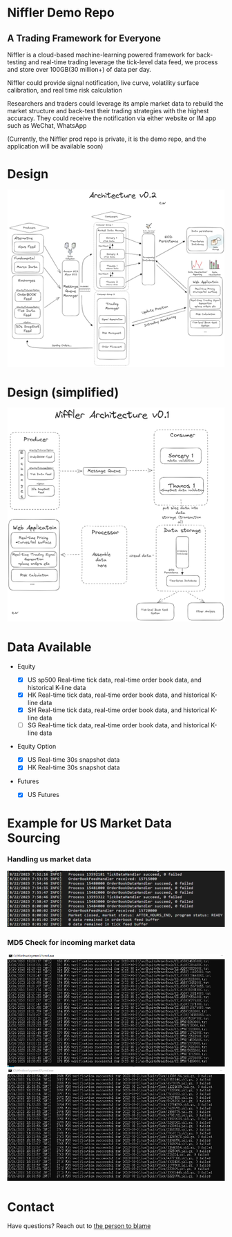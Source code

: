 # Niffler Demo Repo

## A Trading Framework for Everyone

Niffler is a cloud-based machine-learning powered framework for back-testing and real-time trading
leverage the tick-level data feed, we process and store over 100GB(30 million+) of data per day.

Niffler could provide signal notification, live curve, volatility surface calibration, and real time risk calculation

Researchers and traders could leverage its ample market data to rebuild the market structure and back-test
their trading strategies with the highest accuracy. They could receive the notification via either website or IM app such as WeChat, WhatsApp

(Currently, the Niffler prod repo is private, it is the demo repo, and the application will be available soon)


# Design

![Example Image 2](res/images/NifflerArchitectureV01Small.png)

# Design (simplified)

![Example Image](res/images/NifflerArchV01SimpleSmall.png)

# Data Available
- Equity

  - [x] US sp500 Real-time tick data, real-time order book data, and historical K-line data
  - [x] HK Real-time tick data, real-time order book data, and historical K-line data
  - [x] SH Real-time tick data, real-time order book data, and historical K-line data
  - [ ] SG Real-time tick data, real-time order book data, and historical K-line data

- Equity Option
  - [x] US Real-time 30s snapshot data
  - [x] HK Real-time 30s snapshot data

- Futures
  - [x] US Futures


# Example for US Market Data Sourcing

### Handling us market data
![Example Image 3](res/images/Example_us_data.png)

### MD5 Check for incoming market data
![Example Image 4](res/images/md5_check.png)



# Contact
Have questions? Reach out to [the person to blame](https://www.linkedin.com/in/chenwang666/)


